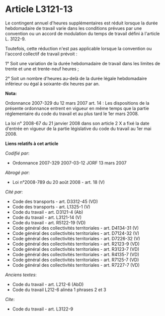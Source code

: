 # Article L3121-13

Le contingent annuel d'heures supplémentaires est réduit lorsque la durée hebdomadaire de travail varie dans les conditions
prévues par une convention ou un accord de modulation du temps de travail défini à l'article L. 3122-9.

Toutefois, cette réduction n'est pas applicable lorsque la convention ou l'accord collectif de travail prévoit :

1° Soit une variation de la durée hebdomadaire de travail dans les limites de trente et une et trente-neuf heures ;

2° Soit un nombre d'heures au-delà de la durée légale hebdomadaire inférieur ou égal à soixante-dix heures par an.

**Nota:**

Ordonnance 2007-329 du 12 mars 2007 art. 14 : Les dispositions de la présente ordonnance entrent en vigueur en même temps que
la partie réglementaire du code du travail et au plus tard le 1er mars 2008. 

La loi n° 2008-67 du 21 janvier 2008 dans son article 2 X a fixé la date d'entrée en vigueur de la partie législative du code
du travail au 1er mai 2008.

**Liens relatifs à cet article**

_Codifié par_:

  - Ordonnance 2007-329 2007-03-12 JORF 13 mars 2007

_Abrogé par_:

  - Loi n°2008-789 du 20 août 2008 - art. 18 (V)

_Cité par_:

  - Code des transports - art. D3312-45 (VD)
  - Code des transports - art. L1325-1 (V)
  - Code du travail - art. D3121-4 (Ab)
  - Code du travail - art. L3121-14 (V)
  - Code du travail - art. R5122-19 (VD)
  - Code général des collectivités territoriales - art. D4134-31 (V)
  - Code général des collectivités territoriales - art. D7124-32 (V)
  - Code général des collectivités territoriales - art. D7226-32 (V)
  - Code général des collectivités territoriales - art. R2123-9 (VD)
  - Code général des collectivités territoriales - art. R3123-7 (VD)
  - Code général des collectivités territoriales - art. R4135-7 (VD)
  - Code général des collectivités territoriales - art. R7125-7 (VD)
  - Code général des collectivités territoriales - art. R7227-7 (VD)

_Anciens textes_:

  - Code du travail - art. L212-6 (AbD)
  - Code du travail L212-6 alinéa 1 phrases 2 et 3

_Cite_:

  - Code du travail - art. L3122-9
